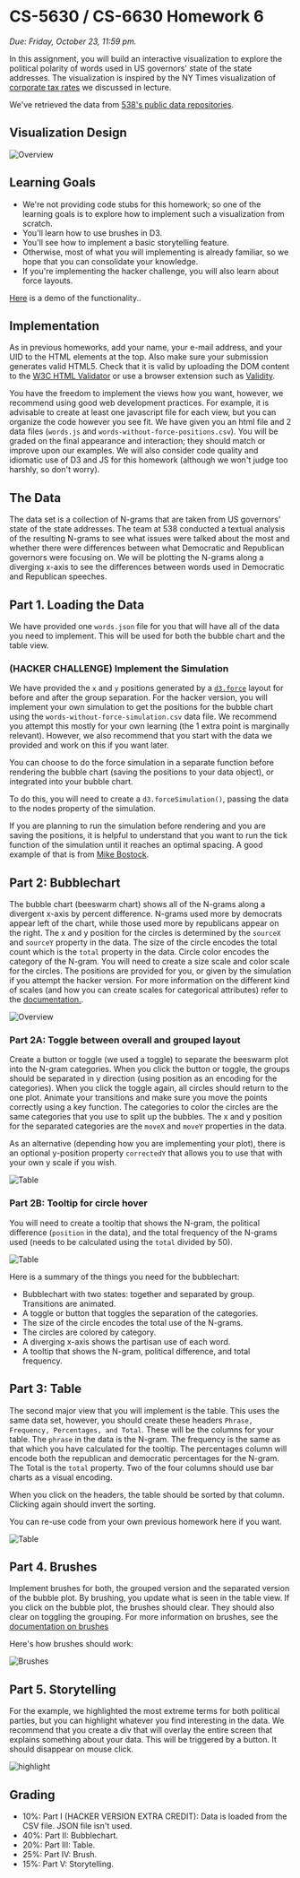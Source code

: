 # CS-5630 / CS-6630 Homework 6
*Due: Friday, October 23, 11:59 pm.*

In this assignment, you will build an interactive visualization to explore the political polarity of words used in US governors' state of the state addresses. The visualization is inspired by the NY Times visualization of [corporate tax rates](https://archive.nytimes.com/www.nytimes.com/interactive/2013/05/25/sunday-review/corporate-taxes.html) we discussed in lecture.

We've retrieved the data from [538's public data repositories](https://github.com/fivethirtyeight/data/blob/master/state-of-the-state/words.csv).

## Visualization Design


![Overview](figs/overview.gif)

## Learning Goals
* We're not providing code stubs for this homework; so one of the learning goals is to explore how to implement such a visualization from scratch. 
* You'll learn how to use brushes in D3. 
* You'll see how to implement a basic storytelling feature. 
* Otherwise, most of what you will implementing is already familiar, so we hope that you can consolidate your knowledge. 
* If you're implementing the hacker challenge, you will also learn about force layouts. 

[Here](assets/demo.mov) is a demo of the functionality..

## Implementation

As in previous homeworks, add your name, your e-mail address, and your UID to the HTML elements at the top. Also make sure your submission generates valid HTML5. Check that it is valid by uploading the DOM content to the [W3C HTML Validator](https://validator.w3.org/) or use a browser extension such as [Validity](https://chrome.google.com/webstore/detail/validity/bbicmjjbohdfglopkidebfccilipgeif?hl=en-GB).


You have the freedom to implement the views how you want, however, we recommend using good web development practices. For example, it is advisable to create at least one javascript file for each view, but you can organize the code however you see fit. We have given you an html file and 2 data files (`words.js` and `words-without-force-positions.csv`). You will be graded on the final appearance and interaction; they should match or improve upon our examples. We will also consider code quality and idiomatic use of D3 and JS for this homework (although we won't judge too harshly, so don't worry). 

## The Data
The data set is a collection of N-grams that are taken from US governors' state of the state addresses. The team at 538 conducted a textual analysis of the resulting N-grams to see what issues were talked about the most and whether there were differences between what Democratic and Republican governors were focusing on. We will be plotting the N-grams along a diverging x-axis to see the differences between words used in Democratic and Republican speeches.

## Part 1. Loading the Data
We have provided one `words.json` file for you that will have all of the data you need to implement. This will be used for both the bubble chart and the table view. 

### (HACKER CHALLENGE) Implement the Simulation

We have provided the `x` and `y` positions generated by a [`d3.force`](https://github.com/d3/d3-force) layout for before and after the group separation. For the hacker version, you will implement your own simulation to get the positions for the bubble chart using the `words-without-force-simulation.csv` data file. We recommend you attempt this mostly for your own learning (the 1 extra point is marginally relevant). However, we also recommend that you start with the data we provided and work on this if you want later. 

You can choose to do the force simulation in a separate function before rendering the bubble chart (saving the positions to your data object), or integrated into your bubble chart. 

To do this, you will need to create a `d3.forceSimulation()`, passing the data to the nodes property of the simulation.

If you are planning to run the simulation before rendering and you are saving the positions, it is helpful to understand that you want to run the tick function of the simulation until it reaches an optimal spacing. A good example of that is from [Mike Bostock](https://bl.ocks.org/mbostock/1667139).

## Part 2: Bubblechart
The bubble chart (beeswarm chart) shows all of the N-grams along a divergent x-axis by percent difference. N-grams used more by democrats appear left of the chart, while those used more by republicans appear on the right. The x and y position for the circles is determined by the `sourceX` and `sourceY` property in the data. The size of the circle encodes the total count which is the `total` property in the data. Circle color encodes the category of the N-gram. You will need to create a size scale and color scale for the circles. The positions are provided for you, or given by the simulation if you attempt the hacker version. For more information on the different kind of scales (and how you can create scales for categorical attributes) refer to the [documentation.](https://github.com/d3/d3-scale).

![Overview](figs/bubblechart.png)

### Part 2A: Toggle between overall and grouped layout
Create a button or toggle (we used a toggle) to separate the beeswarm plot into the N-gram categories. When you click the button or toggle, the groups should be separated in y direction (using position as an encoding for the categories). When you click the toggle again, all circles should return to the one plot. Animate your transitions and make sure you move the points correctly using a key function. The categories to color the circles are the same categories that you use to split up the bubbles. The x and y position for the separated categories are the `moveX` and `moveY` properties in the data.

As an alternative (depending how you are implementing your plot), there is an optional y-position property `correctedY` that allows you to use that with your own y scale if you wish. 

![Table](figs/separate.gif)

### Part 2B: Tooltip for circle hover
You will need to create a tooltip that shows the N-gram, the political difference (`position` in the data), and the total frequency of the N-grams used (needs to be calculated using the `total` divided by 50).

![Table](figs/tooltip.png)

Here is a summary of the things you need for the bubblechart:
* Bubblechart with two states: together and separated by group. Transitions are animated.
* A toggle or button that toggles the separation of the categories.
* The size of the circle encodes the total use of the N-grams.
* The circles are colored by category.
* A diverging x-axis shows the partisan use of each word.
* A tooltip that shows the N-gram, political difference, and total frequency.

## Part 3: Table
The second major view that you will implement is the table. This uses the same data set, however, you should create these headers `Phrase, Frequency, Percentages, and Total`. These will be the columns for your table. The `phrase` in the data is the N-gram. The frequency is the same as that which you have calculated for the tooltip. The percentages column will encode both the republican and democratic percentages for the N-gram. The Total is the `total` property. Two of the four columns should use bar charts as a visual encoding.

When you click on the headers, the table should be sorted by that column. Clicking again should invert the sorting.

You can re-use code from your own previous homework here if you want. 

![Table](figs/table-view.png)


## Part 4. Brushes
Implement brushes for both, the grouped version and the separated version of the bubble plot. By brushing, you update what is seen in the table view. If you click on the bubble plot, the brushes should clear. They should also clear on toggling the grouping. For more information on brushes, see the [documentation on brushes](https://github.com/d3/d3-brush)

Here's how brushes should work:

![Brushes](figs/brushes.gif)

## Part 5. Storytelling
For the example, we highlighted the most extreme terms for both political parties, but you can highlight whatever you find interesting in the data. We recommend that you create a div that will overlay the entire screen that explains something about your data. This will be triggered by a button. It should disappear on mouse click.
 
![highlight](figs/highlight.png)


## Grading

* 10%: Part I (HACKER VERSION EXTRA CREDIT): Data is loaded from the CSV file. JSON file isn't used.   
* 40%: Part II: Bubblechart.  
* 20%: Part III: Table.   
* 25%: Part IV: Brush.
* 15%: Part V: Storytelling.     




